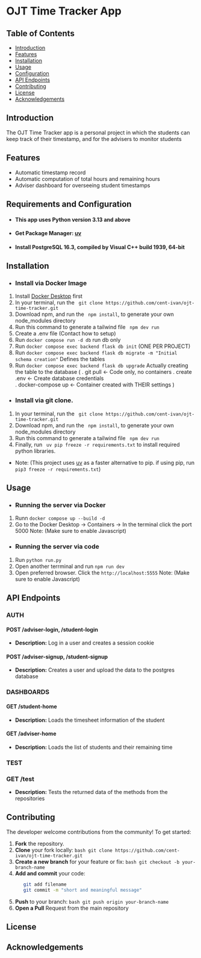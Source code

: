 # OJT Time Tracker App

## Table of Contents
- [Introduction](#introduction)
- [Features](#features)
- [Installation](#installation)
- [Usage](#usage)
- [Configuration](#configuration)
- [API Endpoints](#api-endpoints)
- [Contributing](#contributing)
- [License](#license)
- [Acknowledgements](#acknowledgements)

## Introduction
The OJT Time Tracker app is a personal project in which the students can keep track of their timestamp, and for the advisers to monitor students

## Features
- Automatic timestamp record
- Automatic computation of total hours and remaining hours
- Adviser dashboard for overseeing student timestamps

## Requirements and Configuration
- #### This app uses Python version 3.13 and above
- #### Get Package Manager: [uv](https://docs.astral.sh/uv/getting-started/installation/) 
- #### Install PostgreSQL 16.3, compiled by Visual C++ build 1939, 64-bit

## Installation
- ### Install via Docker Image
 1. Install [Docker Desktop]() first
 2. In your terminal, run the  ``` git clone https://github.com/cent-ivan/ojt-time-tracker.git```
 3. Download npm, and run the ``` npm install```, to generate your own node_modules directory
 4. Run this command to generate a tailwind file ``` npm dev run```
 5. Create a .env file (Contact how to setup)
 6. Run ```docker compose run -d db``` run db only
 7. Run ```docker compose exec backend flask db init``` (ONE PER PROJECT)
 8. Run ```docker compose exec backend flask db migrate -m "Initial schema creation"``` Defines the tables
 9. Run ```docker compose exec backend flask db upgrade``` Actually creating the table to the database
 ( . git pull          ← Code only, no containers
   . create .env       ← Create database credentials  
   . docker-compose up ← Container created with THEIR settings
 )
- ### Install via git clone.
 1. In your terminal, run the  ``` git clone https://github.com/cent-ivan/ojt-time-tracker.git```
 2. Download npm, and run the ``` npm install```, to generate your own node_modules directory
 3. Run this command to generate a tailwind file ``` npm dev run```
 4. Finally, run ` uv pip freeze -r requirements.txt` to install required python libraries.
 - Note: (This project uses [uv](https://docs.astral.sh/uv/getting-started/installation/) as a faster alternative to pip. if using pip, run `pip3 freeze -r requirements.txt`)

## Usage
- ### Running the server via Docker
 1. Runn ```docker compose up --build -d```
 2. Go to the Docker Desktop -> Containers -> In the terminal click the port 5000
 Note: (Make sure to enable Javascript)
- ### Running the server via code
 1. Run `python run.py`
 2. Open another terrminal and run `npm run dev`
 3. Open preferred browser. Click the `http://localhost:5555` 
 Note: (Make sure to enable Javascript)

## API Endpoints
### AUTH
#### POST /adviser-login, /student-login
- **Description:** Log in a user and creates a session cookie
#### POST /adviser-signup, /student-signup
- **Description:** Creates a user and upload the data to the postgres database
### DASHBOARDS
#### GET /student-home
- **Description:** Loads the  timesheet information of the student
#### GET /adviser-home
- **Description:** Loads the list of students and their remaining time
### TEST
### GET /test
- **Description:** Tests the returned data of the methods from the repositories

## Contributing
The developer welcome contributions from the community! To get started:

1. **Fork** the repository.
2. **Clone** your fork locally:
   ```bash git clone https://github.com/cent-ivan/ojt-time-tracker.git ```
3. **Create a new branch** for your feature or fix:
   ```bash git checkout -b your-branch-name```
4. **Add and commit** your code:
   ```bash 
      git add filename
      git commit -m "short and meaningful message"
   ```
5. **Push** to your branch:
   ```bash git push origin your-branch-name```
6. **Open a Pull** Request from the main repository

## License

## Acknowledgements
